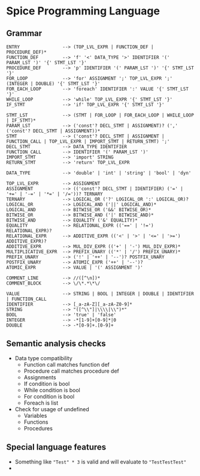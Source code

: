 # Spice Programming Language

## Grammar
```
ENTRY                --> (TOP_LVL_EXPR | FUNCTION_DEF | PROCEDURE_DEF)*
FUNCTION_DEF         --> 'f' '<' DATA_TYPE '>' IDENTIFIER '(' PARAM_LST ')' '{' STMT_LST '}'
PROCEDURE_DEF        --> 'p' IDENTIFIER '(' PARAM_LST ')' '{' STMT_LST '}'
FOR_LOOP             --> 'for' ASSIGNMENT ';' TOP_LVL_EXPR ';' (INTEGER | DOUBLE) '{' STMT_LST '}'
FOR_EACH_LOOP        --> 'foreach' IDENTIFIER ':' VALUE '{' STMT_LST '}'
WHILE_LOOP           --> 'while' TOP_LVL_EXPR '{' STMT_LST '}'
IF_STMT              --> 'if' TOP_LVL_EXPR '{' STMT_LST '}'

STMT_LST             --> (STMT | FOR_LOOP | FOR_EACH_LOOP | WHILE_LOOP | IF_STMT)*
PARAM_LST            --> ('const'? DECL_STMT | ASSIGNMENT)? (',' ('const'? DECL_STMT | ASSIGNMENT))*
STMT                 --> ('const'? DECL_STMT | ASSIGNMENT | FUNCTION_CALL | TOP_LVL_EXPR | IMPORT_STMT | RETURN_STMT) ';'
DECL_STMT            --> DATA_TYPE IDENTIFIER
FUNCTION_CALL        --> IDENTIFIER '(' PARAM_LST ')'
IMPORT_STMT          --> 'import' STRING
RETURN_STMT          --> 'return' TOP_LVL_EXPR

DATA_TYPE            --> 'double' | 'int' | 'string' | 'bool' | 'dyn'

TOP_LVL_EXPR         --> ASSIGNMENT
ASSIGNMENT           --> (('const'? DECL_STMT | IDENTIFIER) ('=' | '+=' | '-=' | '*=' | '/='))? TERNARY
TERNARY              --> LOGICAL_OR ('?' LOGICAL_OR ':' LOGICAL_OR)?
LOGICAL_OR           --> LOGICAL_AND ('||' LOGICAL_AND)*
LOGICAL_AND          --> BITWISE_OR ('&&' BITWISE_OR)*
BITWISE_OR           --> BITWISE_AND ('|' BITWISE_AND)*
BITWISE_AND          --> EQUALITY ('&' EQUALITY)*
EQUALITY             --> RELATIONAL_EXPR (('==' | '!=') RELATIONAL_EXPR)?
RELATIONAL_EXPR      --> ADDITIVE_EXPR (('<' | '>' | '<=' | '>=') ADDITIVE_EXPR)?
ADDITIVE_EXPR        --> MUL_DIV_EXPR (('+' | '-') MUL_DIV_EXPR)*
MULTIPLICATIVE_EXPR  --> PREFIX_UNARY (('*' | '/') PREFIX_UNARY)*
PREFIX_UNARY         --> ('!' | '++' | '--')? POSTFIX_UNARY
POSTFIX_UNARY        --> ATOMIC_EXPR ('++' | '--')?
ATOMIC_EXPR          --> VALUE | '(' ASSIGNMENT ')'

COMMENT_LINE         --> //([^\n])*
COMMENT_BLOCK        --> \/\*.*\*\/

VALUE                --> STRING | BOOL | INTEGER | DOUBLE | IDENTIFIER | FUNCTION_CALL
IDENTIFIER           --> [_a-zA-Z][_a-zA-Z0-9]*
STRING               --> "([^\\"]|\\\\|\\")*"
BOOL                 --> 'true' | 'false'
INTEGER              --> -*[1-9]+[0-9]*|0
DOUBLE               --> -*[0-9]+.[0-9]+
```

## Semantic analysis checks
- Data type compatibility
	- Function call matches function def
	- Procedure call matches procedure def
	- Assignments
	- If condition is bool
	- While condition is bool
	- For condition is bool
	- Foreach is list
- Check for usage of undefined
	- Variables
	- Functions
	- Procedures

## Special language features
- Something like `"Test" * 3` is valid and will evaluate to `"TestTestTest"`
- 